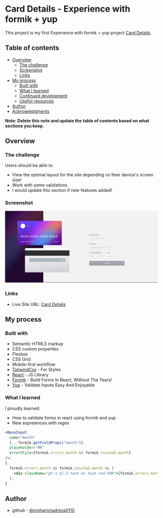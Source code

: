 # Card Details - Experience with formik + yup

This project is my first Experience with formik + yup project [Card Details](https://interactive-card-details-form-kohl.vercel.app/).

## Table of contents

- [Overview](#overview)
  - [The challenge](#the-challenge)
  - [Screenshot](#screenshot)
  - [Links](#links)
- [My process](#my-process)
  - [Built with](#built-with)
  - [What I learned](#what-i-learned)
  - [Continued development](#continued-development)
  - [Useful resources](#useful-resources)
- [Author](#author)
- [Acknowledgments](#acknowledgments)

**Note: Delete this note and update the table of contents based on what sections you keep.**

## Overview

### The challenge

Users should be able to:

- View the optimal layout for the site depending on their device's screen size!
- Work with some validations
- I would update this section if new features added!

### Screenshot

![](./public/screenshot.jpg)

### Links

- Live Site URL: [Card Details](https://interactive-card-details-form-kohl.vercel.app/)

## My process

### Built with

- Semantic HTML5 markup
- CSS custom properties
- Flexbox
- CSS Grid
- Mobile-first workflow
- [TailwindCss](https://tailwindcss.com/) - For Styles
- [React](https://reactjs.org/) - JS Library
- [Formik](https://formik.org/) - Build Forms In React, Without The Tears!
- [Yup](https://www.npmjs.com/package/yup) - Validate Inputs Easy And Enjoyable

### What I learned

I proudly learned:

- How to validate forms in react using formik and yup
- New expreiences with regex

```jsx
<BaseInput
  name="month"
  {...formik.getFieldProps("month")}
  placeholder="MM"
  errorStyle={formik.errors.month && formik.touched.month}
/>;
{
  formik.errors.month && formik.touched.month && (
    <div className="pt-1 pl-2 text-xs text-red-500">{formik.errors.month}</div>
  );
}
```

<!-- ### Continued development

Use this section to outline areas that you want to continue focusing on in future projects. These could be concepts you're still not completely comfortable with or techniques you found useful that you want to refine and perfect. -->

<!-- ### Useful resources

- [Nextjs Docs](https://nextjs.org/) - This helped me for many reasons. I really liked this pattern and will use it going forward.
- [Tailwindcss Docs](https://tailwindcss.com/) - This is an amazing article which helped me finally line-clamp inside it's. I'd recommend it to anyone still learning this concept. -->

## Author

<!-- - Website - [Add your name here](https://www.your-site.com) -->
<!-- - Frontend Mentor - [@yourusername](https://www.frontendmentor.io/profile/yourusername) -->

- github - [@mohammadreza0110](https://github.com/mohammadreza0110)

<!-- ## Acknowledgments

This is where you can give a hat tip to anyone who helped you out on this project. Perhaps you worked in a team or got some inspiration from someone else's solution. This is the perfect place to give them some credit.

**Note: Delete this note and edit this section's content as necessary. If you completed this challenge by yourself, feel free to delete this section entirely.** -->
